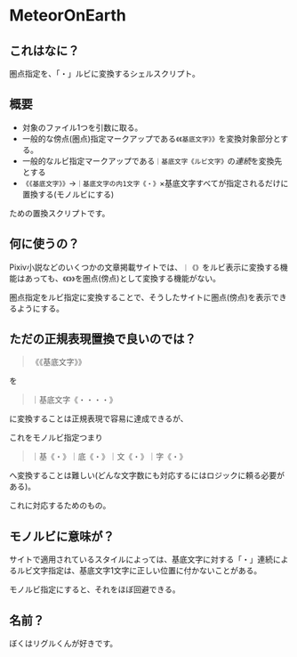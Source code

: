 # MeteorOnEarth

## これはなに？
圏点指定を、「・」ルビに変換するシェルスクリプト。

## 概要
- 対象のファイル1つを引数に取る。
- 一般的な傍点(圏点)指定マークアップである`《《基底文字》》`を変換対象部分とする。
- 一般的なルビ指定マークアップである`｜基底文字《ルビ文字》`の*連続*を変換先とする
- `《《基底文字》》`→`｜基底文字の内1文字《・》`×基底文字すべてが指定されるだけに置換する(モノルビにする)

ための置換スクリプトです。

## 何に使うの？
Pixiv小説などのいくつかの文章掲載サイトでは、`｜《》`をルビ表示に変換する機能はあっても、`《《》》`を圏点(傍点)として変換する機能がない。

圏点指定をルビ指定に変換することで、そうしたサイトに圏点(傍点)を表示できるようにする。

## ただの正規表現置換で良いのでは？

> 《《基底文字》》

を

> ｜基底文字《・・・・》

に変換することは正規表現で容易に達成できるが、

これをモノルビ指定つまり

> ｜基《・》｜底《・》｜文《・》｜字《・》

へ変換することは難しい(どんな文字数にも対応するにはロジックに頼る必要がある)。

これに対応するためのもの。

## モノルビに意味が？

サイトで適用されているスタイルによっては、基底文字に対する「・」連続によるルビ文字指定は、基底文字1文字に正しい位置に付かないことがある。

モノルビ指定にすると、それをほぼ回避できる。

## 名前？
ぼくはリグルくんが好きです。
